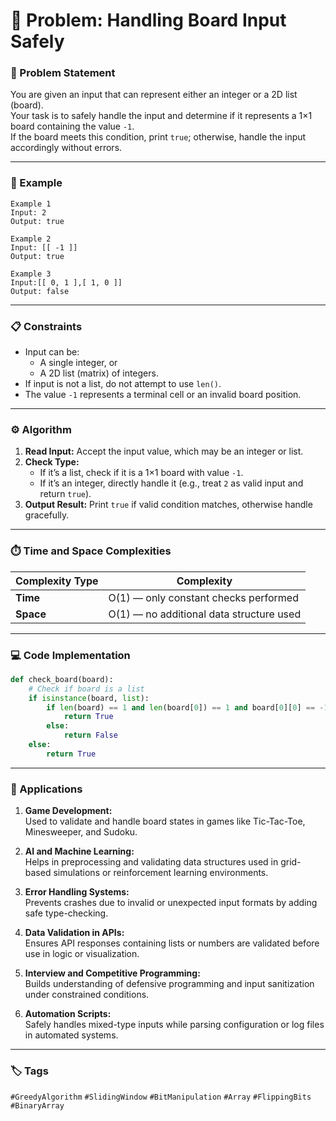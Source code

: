 # 🧩 Problem: Handling Board Input Safely

### 📄 Problem Statement
You are given an input that can represent either an integer or a 2D list (board).  
Your task is to safely handle the input and determine if it represents a 1×1 board containing the value `-1`.  
If the board meets this condition, print `true`; otherwise, handle the input accordingly without errors.

---

### 🧠 Example
```text
Example 1
Input: 2
Output: true

Example 2
Input: [[ -1 ]]
Output: true

Example 3
Input:[[ 0, 1 ],[ 1, 0 ]]
Output: false
```
---

### 📋 Constraints
- Input can be:
  - A single integer, or  
  - A 2D list (matrix) of integers.  
- If input is not a list, do not attempt to use `len()`.  
- The value `-1` represents a terminal cell or an invalid board position.  

---

### ⚙️ Algorithm

1. **Read Input:** Accept the input value, which may be an integer or list.
2. **Check Type:**  
   - If it’s a list, check if it is a 1×1 board with value `-1`.  
   - If it’s an integer, directly handle it (e.g., treat `2` as valid input and return `true`).
3. **Output Result:** Print `true` if valid condition matches, otherwise handle gracefully.

---

### ⏱️ Time and Space Complexities
| Complexity Type | Complexity |
|-----------------|-------------|
| **Time** | O(1) — only constant checks performed |
| **Space** | O(1) — no additional data structure used |

---

### 💻 Code Implementation
```python
def check_board(board):
    # Check if board is a list
    if isinstance(board, list):
        if len(board) == 1 and len(board[0]) == 1 and board[0][0] == -1:
            return True
        else:
            return False
    else:
        return True
```
---

### 🚀 Applications

1. **Game Development:**  
   Used to validate and handle board states in games like Tic-Tac-Toe, Minesweeper, and Sudoku.

2. **AI and Machine Learning:**  
   Helps in preprocessing and validating data structures used in grid-based simulations or reinforcement learning environments.

3. **Error Handling Systems:**  
   Prevents crashes due to invalid or unexpected input formats by adding safe type-checking.

4. **Data Validation in APIs:**  
   Ensures API responses containing lists or numbers are validated before use in logic or visualization.

5. **Interview and Competitive Programming:**  
   Builds understanding of defensive programming and input sanitization under constrained conditions.

6. **Automation Scripts:**  
   Safely handles mixed-type inputs while parsing configuration or log files in automated systems.
---
### 🏷️ Tags
`#GreedyAlgorithm` `#SlidingWindow` `#BitManipulation` `#Array` `#FlippingBits` `#BinaryArray` 

